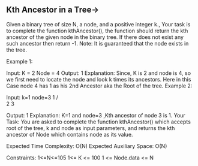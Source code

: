 Kth Ancestor in a Tree->
------------------------


Given a binary tree of size  N, a node, and a positive integer k., Your task is to complete the function kthAncestor(), the function should return the kth ancestor of the given node in the binary tree. If there does not exist any such ancestor then return -1.
Note: It is guaranteed that the node exists in the tree.

Example 1:



Input:
K = 2 Node = 4
Output: 1
Explanation:
Since, K is 2 and node is 4, so we
first need to locate the node and
look k times its ancestors.
Here in this Case node 4 has 1 as his
2nd Ancestor aka the Root of the tree.
Example 2:

Input:
k=1 
node=3
      1
    /   \
    2     3

Output:
1
Explanation:
K=1 and node=3 ,Kth ancestor of node 3 is 1.
Your Task:
You are asked to complete the function kthAncestor() which accepts root of the tree, k and node as input parameters, and returns the kth ancestor of Node which contains node as its value.

Expected Time Complexity: O(N)
Expected Auxiliary Space: O(N)

Constraints:
1<=N<=105
1<= K <= 100
1 <= Node.data <= N


